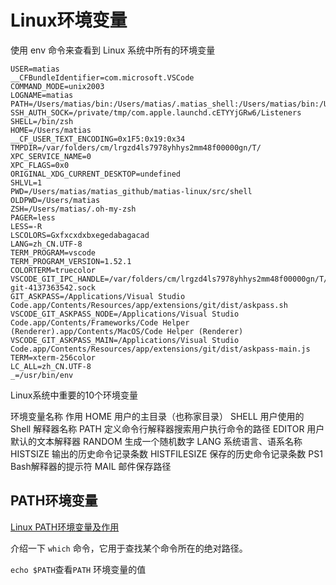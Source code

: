 <!--
 * @Author: tangdaoyong
 * @Date: 2021-01-26 11:58:02
 * @LastEditors: tangdaoyong
 * @LastEditTime: 2021-01-26 13:44:40
 * @Description: Linux环境变量
-->
# Linux环境变量

使用 env 命令来查看到 Linux 系统中所有的环境变量
```
USER=matias
__CFBundleIdentifier=com.microsoft.VSCode
COMMAND_MODE=unix2003
LOGNAME=matias
PATH=/Users/matias/bin:/Users/matias/.matias_shell:/Users/matias/bin:/Users/matias/.matias_shell:/Users/matias/bin:/Users/matias/.matias_shell:/usr/local/bin:/usr/bin:/bin:/usr/sbin:/sbin:/Library/Apple/usr/bin:/Users/matias/bin:/Users/matias/.matias_shell
SSH_AUTH_SOCK=/private/tmp/com.apple.launchd.cETYYjGRw6/Listeners
SHELL=/bin/zsh
HOME=/Users/matias
__CF_USER_TEXT_ENCODING=0x1F5:0x19:0x34
TMPDIR=/var/folders/cm/lrgzd4ls7978yhhys2mm48f00000gn/T/
XPC_SERVICE_NAME=0
XPC_FLAGS=0x0
ORIGINAL_XDG_CURRENT_DESKTOP=undefined
SHLVL=1
PWD=/Users/matias/matias_github/matias-linux/src/shell
OLDPWD=/Users/matias
ZSH=/Users/matias/.oh-my-zsh
PAGER=less
LESS=-R
LSCOLORS=Gxfxcxdxbxegedabagacad
LANG=zh_CN.UTF-8
TERM_PROGRAM=vscode
TERM_PROGRAM_VERSION=1.52.1
COLORTERM=truecolor
VSCODE_GIT_IPC_HANDLE=/var/folders/cm/lrgzd4ls7978yhhys2mm48f00000gn/T/vscode-git-4137363542.sock
GIT_ASKPASS=/Applications/Visual Studio Code.app/Contents/Resources/app/extensions/git/dist/askpass.sh
VSCODE_GIT_ASKPASS_NODE=/Applications/Visual Studio Code.app/Contents/Frameworks/Code Helper (Renderer).app/Contents/MacOS/Code Helper (Renderer)
VSCODE_GIT_ASKPASS_MAIN=/Applications/Visual Studio Code.app/Contents/Resources/app/extensions/git/dist/askpass-main.js
TERM=xterm-256color
LC_ALL=zh_CN.UTF-8
_=/usr/bin/env
```

Linux系统中重要的10个环境变量

环境变量名称	作用
HOME	用户的主目录（也称家目录）
SHELL 	用户使用的 Shell 解释器名称
PATH	定义命令行解释器搜索用户执行命令的路径
EDITOR	用户默认的文本解释器
RANDOM	生成一个随机数字
LANG	系统语言、语系名称
HISTSIZE	输出的历史命令记录条数
HISTFILESIZE	保存的历史命令记录条数
PS1	Bash解释器的提示符
MAIL	邮件保存路径

## PATH环境变量

[Linux PATH环境变量及作用](http://c.biancheng.net/view/5876.html)

介绍一下 `which` 命令，它用于查找某个命令所在的绝对路径。

`echo $PATH`查看`PATH` 环境变量的值